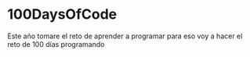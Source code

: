 # 100DaysOfCode
Este año tomare el reto de aprender a programar para eso voy a hacer el reto de 100 días programando

